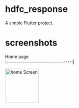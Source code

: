 # hdfc_response

A simple Flutter project.

# screenshots
Home page                    
:---------------------------------:|
 <div float="left">
    <img src="https://imgur.com/a/RiN2vpz.png" alt="home Screen" width="110"/>
  </div>

